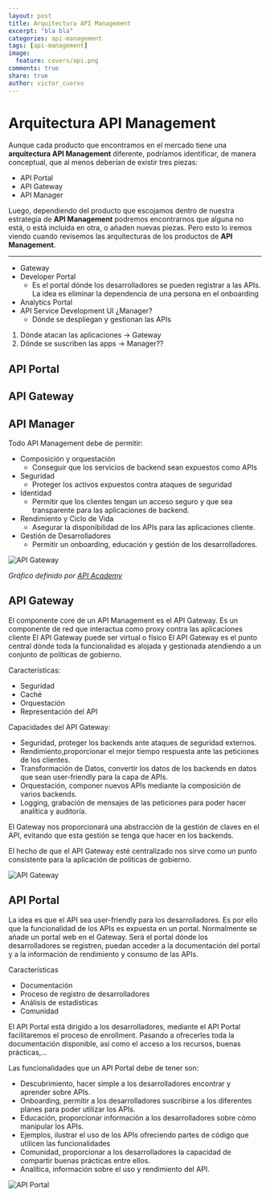 ```yaml
---
layout: post
title: Arquitectura API Management
excerpt: "bla bla"
categories: api-management
tags: [api-management]
image:
  feature: covers/api.png
comments: true
share: true
author: victor_cuervo
---
```



# Arquitectura API Management

Aunque cada producto que encontramos en el mercado tiene una **arquitectura API Management** diferente, podríamos identificar, de manera conceptual, que al menos deberían de existir tres piezas:

* API Portal
* API Gateway
* API Manager

Luego, dependiendo del producto que escojamos dentro de nuestra estrategia de **API Management** podremos encontrarnos que alguna no está, o está incluida en otra, o añaden nuevas piezas. Pero esto lo iremos viendo cuando revisemos las arquitecturas de los productos de **API Management**.

---


* Gateway
* Developer Portal
  * Es el portal dónde los desarrolladores se pueden registrar a las APIs. La idea es eliminar la dependencia de una persona en el onboarding
* Analytics Portal
* API Service Development UI ¿Manager?
  * Dónde se despliegan y gestionan las APIs


1. Dónde atacan las aplicaciones -> Gateway
2. Dónde se suscriben las apps -> Manager??






## API Portal

## API Gateway

## API Manager


Todo API Management debe de permitir:
* Composición y orquestación
    * Conseguir que los servicios de backend sean expuestos como APIs
* Seguridad
    * Proteger los activos expuestos contra ataques de seguridad
* Identidad
    * Permitir que los clientes tengan un acceso seguro y que sea transparente para las aplicaciones de backend.
* Rendimiento y Ciclo de Vida
    * Asegurar la disponibilidad de los APIs para las aplicaciones cliente.
* Gestión de Desarrolladores
    * Permitir un onboarding, educación y gestión de los desarrolladores.


<img src="images/arquitectura-api.png" alt="API Gateway" class="img-responsive"/>

*Gráfico definido por [API Academy][1]*

## API Gateway

El componente core de un API Management es el API Gateway.
Es un componente de red que interactua como proxy contra las aplicaciones cliente
El API Gateway puede ser virtual o físico
El API Gateway es el punto central dónde toda la funcionalidad es alojada y gestionada atendiendo a un conjunto de políticas de gobierno.

Características:
* Seguridad
* Caché
* Orquestación
* Representación del API

Capacidades del API Gateway:
* Seguridad, proteger los backends ante ataques de seguridad externos.
* Rendimiento,proporcionar el mejor tiempo respuesta ante las peticiones de los clientes.
* Transformación de Datos, convertir los datos de los backends en datos que sean user-friendly para la capa de APIs.
* Orquestación, componer nuevos APIs mediante la composición de varios backends.
* Logging, grabación de mensajes de las peticiones para poder hacer analítica y auditoría.

El Gateway nos proporcionará una abstracción de la gestión de claves en el API, evitando que esta gestión se tenga que hacer en los backends.

El hecho de que el API Gateway esté centralizado nos sirve como un punto consistente para la aplicación de políticas de gobierno.

<img src="images/api-gateway.png" alt="API Gateway" class="img-responsive"/>

## API Portal

La idea es que el API sea user-friendly para los desarrolladores. Es por ello que la funcionalidad de los APIs es expuesta en un portal.
Normalmente se añade un portal web en el Gateway.
Será el portal dónde los desarrolladores se registren, puedan acceder a la documentación del portal y a la información de rendimiento y consumo de las APIs.

Características
* Documentación
* Proceso de registro de desarrolladores
* Análisis de estadísticas
* Comunidad

El API Portal está dirigido a los desarrolladores, mediante el API Portal facilitaremos el proceso de enrollment. Pasando a ofrecerles toda la documentación disponible, así como el acceso a los recursos, buenas prácticas,…

Las funcionalidades que un API Portal debe de tener son:

* Descubrimiento, hacer simple a los desarrolladores encontrar y aprender sobre APIs.
* Onboarding, permitir a los desarrolladores suscribirse a los diferentes planes para poder utilizar los APIs.
* Educación, proporcionar información a los desarrolladores sobre cómo manipular los APIs.
* Ejemplos, ilustrar el uso de los APIs ofreciendo partes de código que utilicen las funcionalidades
* Comunidad, proporcionar a los desarrolladores la capacidad de compartir buenas prácticas entre ellos.
* Analítica, información sobre el uso y rendimiento del API.

<img src="images/api-portal.png" alt="API Portal" class="img-responsive"/>


[1]: http://www.apiacademy.co/resources/api-management-101-api-management-basics/
